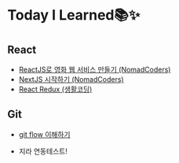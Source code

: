 # Today I Learned📚✨

## React

- [ReactJS로 영화 웹 서비스 만들기 (NomadCoders)](ReactJS로-영화-웹-서비스-만들기)
- [NextJS 시작하기 (NomadCoders)](NextJS.md)
- [React Redux (생활코딩)](Redux.md)

## Git

- [git flow 이해하기](git-flow-이해하기.md)

- 지라 연동테스트!

